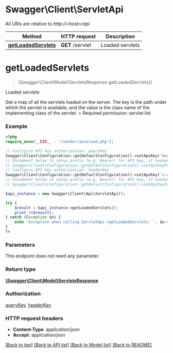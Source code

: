 # Swagger\Client\ServletApi

All URIs are relative to *http://&lt;host&gt;/api*

Method | HTTP request | Description
------------- | ------------- | -------------
[**getLoadedServlets**](ServletApi.md#getLoadedServlets) | **GET** /servlet | Loaded servlets


# **getLoadedServlets**
> \Swagger\Client\Model\ServletsResponse getLoadedServlets()

Loaded servlets

Get a map of all the servlets loaded on the server. The key is the path under which the servlet is available, and the value is the class name of the implementing class of the servlet.  > Required permission: servlet.list

### Example
```php
<?php
require_once(__DIR__ . '/vendor/autoload.php');

// Configure API key authorization: queryKey
Swagger\Client\Configuration::getDefaultConfiguration()->setApiKey('key', 'YOUR_API_KEY');
// Uncomment below to setup prefix (e.g. Bearer) for API key, if needed
// Swagger\Client\Configuration::getDefaultConfiguration()->setApiKeyPrefix('key', 'Bearer');
// Configure API key authorization: headerKey
Swagger\Client\Configuration::getDefaultConfiguration()->setApiKey('x-webapi-key', 'YOUR_API_KEY');
// Uncomment below to setup prefix (e.g. Bearer) for API key, if needed
// Swagger\Client\Configuration::getDefaultConfiguration()->setApiKeyPrefix('x-webapi-key', 'Bearer');

$api_instance = new Swagger\Client\Api\ServletApi();

try {
    $result = $api_instance->getLoadedServlets();
    print_r($result);
} catch (Exception $e) {
    echo 'Exception when calling ServletApi->getLoadedServlets: ', $e->getMessage(), PHP_EOL;
}
?>
```

### Parameters
This endpoint does not need any parameter.

### Return type

[**\Swagger\Client\Model\ServletsResponse**](../Model/ServletsResponse.md)

### Authorization

[queryKey](../../README.md#queryKey), [headerKey](../../README.md#headerKey)

### HTTP request headers

 - **Content-Type**: application/json
 - **Accept**: application/json

[[Back to top]](#) [[Back to API list]](../../README.md#documentation-for-api-endpoints) [[Back to Model list]](../../README.md#documentation-for-models) [[Back to README]](../../README.md)

